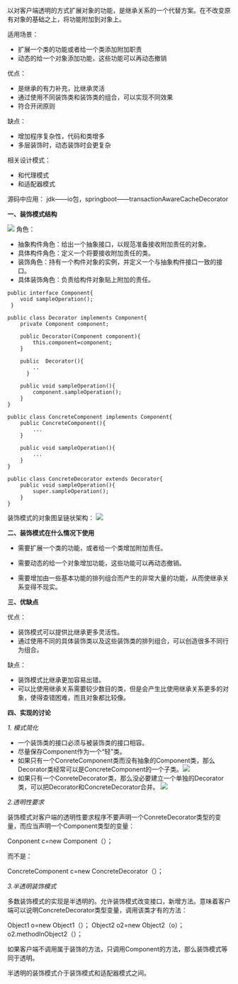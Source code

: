 以对客户端透明的方式扩展对象的功能，是继承关系的一个代替方案。在不改变原有对象的基础之上，将功能附加到对象上。

适用场景：
- 扩展一个类的功能或者给一个类添加附加职责
- 动态的给一个对象添加功能，这些功能可以再动态撤销

优点：
- 是继承的有力补充，比继承灵活
- 通过使用不同装饰类和装饰类的组合，可以实现不同效果
- 符合开闭原则

缺点：
- 增加程序复杂性，代码和类增多
- 多层装饰时，动态装饰时会更复杂

相关设计模式：
- 和代理模式
- 和适配器模式

源码中应用：
jdk——io包，springboot——transactionAwareCacheDecorator

**一、装饰模式结构**

![](https://upload-images.jianshu.io/upload_images/9449419-24a0493386ad41e2.png?imageMogr2/auto-orient/strip%7CimageView2/2/w/1240)
角色：
- 抽象构件角色：给出一个抽象接口，以规范准备接收附加责任的对象。
- 具体构件角色：定义一个将要接收附加责任的类。
- 装饰角色：持有一个构件对象的实例，并定义一个与抽象构件接口一致的接口。
- 具体装饰角色：负责给构件对象贴上附加的责任。
```
public interface Component{
    void sampleOperation();
 }
```
```
public class Decorator implements Component{
    private Component component;

    public Decorator(Component component){
        this.component=component;
    }

    public  Decorator(){
        ..  
      }

    public void sampleOperation(){
        component.sampleOperation();
    }
}
```
```
public class ConcreteComponent implements Component{
    public ConcreteComponent(){
        ...
    }

    public void sampleOperation(){
        ...
    }
}
```
```
public class ConcreteDecorator extends Decorator{
    public void sampleOperation(){
        super.sampleOperation();
    }
}
```
装饰模式的对象图呈链状架构：
![](https://upload-images.jianshu.io/upload_images/9449419-85476aaa0b441069.png?imageMogr2/auto-orient/strip%7CimageView2/2/w/1240)

**二、装饰模式在什么情况下使用**

- 需要扩展一个类的功能，或者给一个类增加附加责任。

- 需要动态的给一个对象增加功能，这些功能可以再动态撤销。

- 需要增加由一些基本功能的排列组合而产生的非常大量的功能，从而使继承关系变得不现实。
       
**三、优缺点**

优点：
- 装饰模式可以提供比继承更多灵活性。
- 通过使用不同的具体装饰类以及这些装饰类的排列组合，可以创造很多不同行为组合。

缺点：
- 装饰模式比继承更加容易出错。
- 可以比使用继承关系需要较少数目的类，但是会产生比使用继承关系更多的对象，使得查错困难，而且对象都比较像。

**四、实现的讨论**

*1. 模式简化*

- 一个装饰类的接口必须与被装饰类的接口相容。
- 尽量保存Component作为一个“轻”类。
- 如果只有一个ConreteComponent类而没有抽象的Component类，那么Decorator类经常可以是ConcreteComponent的一个子类。![](https://upload-images.jianshu.io/upload_images/9449419-a8e8605fd088d6f2.png?imageMogr2/auto-orient/strip%7CimageView2/2/w/1240)
- 如果只有一个ConreteDecorator类，那么没必要建立一个单独的Decorator类，可以把Decorator和ConcreteDecorator合并。
![](https://upload-images.jianshu.io/upload_images/9449419-69c70e788d0c79bc.png?imageMogr2/auto-orient/strip%7CimageView2/2/w/1240)

*2.透明性要求*

装饰模式对客户端的透明性要求程序不要声明一个ConreteDecorator类型的变量，而应当声明一个Component类型的变量：

Conponent c=new Component（）；

而不是：

ConcreteComponent c=new ConcreteDecorator（）；

*3.半透明装饰模式*

多数装饰模式的实现是半透明的。允许装饰模式改变接口，新增方法。意味着客户端可以说明ConcreteDecorator类型变量，调用该类才有的方法：

Object1 o=new Object1（）；
Object2 o2=new Object2（o）；
o2.methodInObject2（）；

如果客户端不调用属于装饰的方法，只调用Component的方法，那么装饰模式等同于透明。

半透明的装饰模式介于装饰模式和适配器模式之间。


